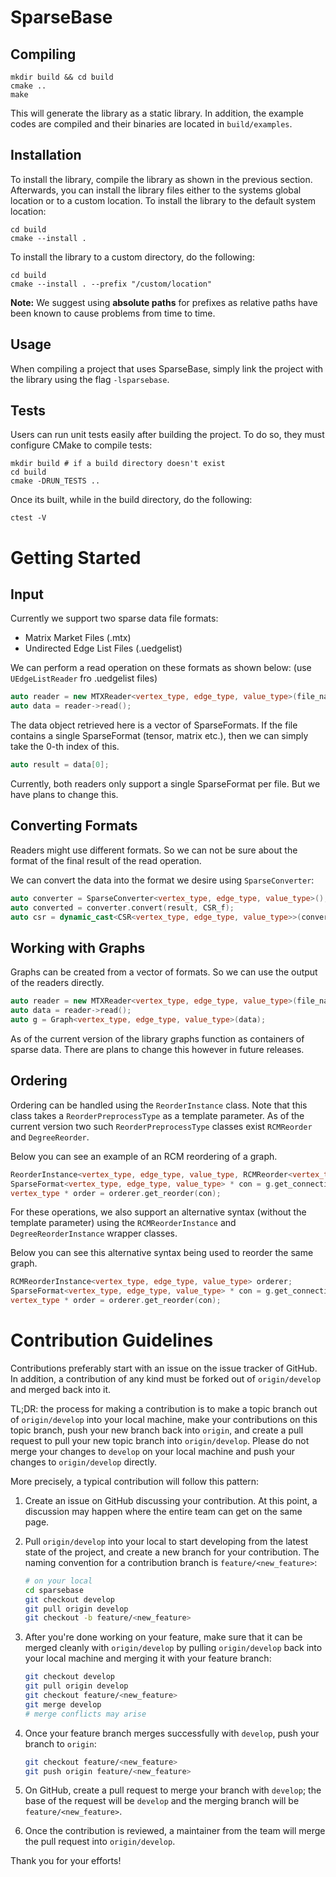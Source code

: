 # SparseBase

## Compiling
```
mkdir build && cd build
cmake ..
make
```

This will generate the library as a static library. In addition, the example codes are compiled and their binaries are located in `build/examples`.

## Installation

To install the library, compile the library as shown in the previous section. Afterwards, you can install the library files either to the systems global location or to a custom location. To install the library to the default system location:
```
cd build
cmake --install .
```

To install the library to a custom directory, do the following:
```
cd build
cmake --install . --prefix "/custom/location"
```
**Note:** We suggest using **absolute paths** for prefixes as relative paths have been known to cause problems from time to time.

## Usage

When compiling a project that uses SparseBase, simply link the project with the library using the flag `-lsparsebase`.

## Tests

Users can run unit tests easily after building the project. To do so, they must configure CMake to compile tests:
```
mkdir build # if a build directory doesn't exist
cd build
cmake -DRUN_TESTS ..
```
Once its built, while in the build directory, do the following:
``` 
ctest -V
```

# Getting Started

## Input

Currently we support two sparse data file formats:
- Matrix Market Files (.mtx)
- Undirected Edge List Files (.uedgelist)

We can perform a read operation on these formats as shown below: (use `UEdgeListReader` fro .uedgelist files)
```c++
auto reader = new MTXReader<vertex_type, edge_type, value_type>(file_name);
auto data = reader->read();
```

The data object retrieved here is a vector of SparseFormats. If the file contains a single SparseFormat (tensor, matrix etc.),
then we can simply take the 0-th index of this.
```c++
auto result = data[0];
```

Currently, both readers only support a single SparseFormat per file. But we have plans to change this.

## Converting Formats

Readers might use different formats. So we can not be sure about the format of the final result of the read operation.

We can convert the data into the format we desire using ``SparseConverter``:
```c++
auto converter = SparseConverter<vertex_type, edge_type, value_type>();
auto converted = converter.convert(result, CSR_f);
auto csr = dynamic_cast<CSR<vertex_type, edge_type, value_type>>(converted);
```

## Working with Graphs

Graphs can be created from a vector of formats. So we can use the output of the readers directly.

```c++
auto reader = new MTXReader<vertex_type, edge_type, value_type>(file_name);
auto data = reader->read();
auto g = Graph<vertex_type, edge_type, value_type>(data);
```

As of the current version of the library graphs function as containers of sparse data. There are plans to change this however in future releases.

## Ordering

Ordering can be handled using the ``ReorderInstance`` class. Note that this class takes a ``ReorderPreprocessType`` as a template parameter.
As of the current version two such ``ReorderPreprocessType`` classes exist ``RCMReorder`` and ``DegreeReorder``.

Below you can see an example of an RCM reordering of a graph.
```c++
ReorderInstance<vertex_type, edge_type, value_type, RCMReorder<vertex_type, edge_type, value_type>> orderer;
SparseFormat<vertex_type, edge_type, value_type> * con = g.get_connectivity();
vertex_type * order = orderer.get_reorder(con);
```

For these operations, we also support an alternative syntax (without the template parameter) using the ``RCMReorderInstance`` and ``DegreeReorderInstance`` wrapper classes.

Below you can see this alternative syntax being used to reorder the same graph.
```c++
RCMReorderInstance<vertex_type, edge_type, value_type> orderer;
SparseFormat<vertex_type, edge_type, value_type> * con = g.get_connectivity();
vertex_type * order = orderer.get_reorder(con);
```


# Contribution Guidelines

Contributions preferably start with an issue on the issue tracker of GitHub. In addition, a contribution of any kind must be forked out of `origin/develop` and merged back into it. 

TL;DR: the process for making a contribution is to make a topic branch out of `origin/develop` into your local machine, make your contributions on this topic branch, push your new branch back into `origin`, and create a pull request to pull your new topic branch into `origin/develop`. Please do not merge your changes to `develop` on your local machine and push your changes to `origin/develop` directly. 

More precisely, a typical contribution will follow this pattern:

1. Create an issue on GitHub discussing your contribution. At this point, a discussion may happen where the entire team can get on the same page.
2. Pull `origin/develop` into your local to start developing from the latest state of the project, and create a new branch for your contribution. The naming convention for a contribution branch is `feature/<new_feature>`:
    
    ```bash
    # on your local
    cd sparsebase
    git checkout develop
    git pull origin develop
    git checkout -b feature/<new_feature>
    ```
    
3. After you're done working on your feature, make sure that it can be merged cleanly with `origin/develop` by pulling `origin/develop` back into your local machine and merging it with your feature branch:
    
    ```bash
    git checkout develop
    git pull origin develop
    git checkout feature/<new_feature>
    git merge develop
    # merge conflicts may arise
    ```
    
4. Once your feature branch merges successfully with `develop`, push your branch to `origin`:
    
    ```bash
    git checkout feature/<new_feature>
    git push origin feature/<new_feature>
    ```
    
5. On GitHub, create a pull request to merge your branch with `develop`; the base of the request will be `develop` and the merging branch will be `feature/<new_feature>`.
6.  Once the contribution is reviewed, a maintainer from the team will merge the pull request into `origin/develop`.

Thank you for your efforts!

